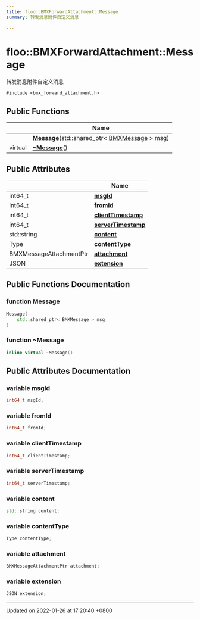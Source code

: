 ```yaml
---
title: floo::BMXForwardAttachment::Message
summary: 转发消息附件自定义消息 

---
```


# floo::BMXForwardAttachment::Message



转发消息附件自定义消息 


`#include <bmx_forward_attachment.h>`

## Public Functions

|                | Name           |
| -------------- | -------------- |
| | **[Message](classfloo_1_1_b_m_x_forward_attachment_1_1_message.md#function-message)**(std::shared_ptr< [BMXMessage](classfloo_1_1_b_m_x_message.md) > msg) |
| virtual | **[~Message](classfloo_1_1_b_m_x_forward_attachment_1_1_message.md#function-~message)**() |

## Public Attributes

|                | Name           |
| -------------- | -------------- |
| int64_t | **[msgId](classfloo_1_1_b_m_x_forward_attachment_1_1_message.md#variable-msgid)**  |
| int64_t | **[fromId](classfloo_1_1_b_m_x_forward_attachment_1_1_message.md#variable-fromid)**  |
| int64_t | **[clientTimestamp](classfloo_1_1_b_m_x_forward_attachment_1_1_message.md#variable-clienttimestamp)**  |
| int64_t | **[serverTimestamp](classfloo_1_1_b_m_x_forward_attachment_1_1_message.md#variable-servertimestamp)**  |
| std::string | **[content](classfloo_1_1_b_m_x_forward_attachment_1_1_message.md#variable-content)**  |
| [Type](classfloo_1_1_b_m_x_message_attachment.md#enum-type) | **[contentType](classfloo_1_1_b_m_x_forward_attachment_1_1_message.md#variable-contenttype)**  |
| BMXMessageAttachmentPtr | **[attachment](classfloo_1_1_b_m_x_forward_attachment_1_1_message.md#variable-attachment)**  |
| JSON | **[extension](classfloo_1_1_b_m_x_forward_attachment_1_1_message.md#variable-extension)**  |

## Public Functions Documentation

### function Message

```cpp
Message(
    std::shared_ptr< BMXMessage > msg
)
```


### function ~Message

```cpp
inline virtual ~Message()
```


## Public Attributes Documentation

### variable msgId

```cpp
int64_t msgId;
```


### variable fromId

```cpp
int64_t fromId;
```


### variable clientTimestamp

```cpp
int64_t clientTimestamp;
```


### variable serverTimestamp

```cpp
int64_t serverTimestamp;
```


### variable content

```cpp
std::string content;
```


### variable contentType

```cpp
Type contentType;
```


### variable attachment

```cpp
BMXMessageAttachmentPtr attachment;
```


### variable extension

```cpp
JSON extension;
```


-------------------------------

Updated on 2022-01-26 at 17:20:40 +0800